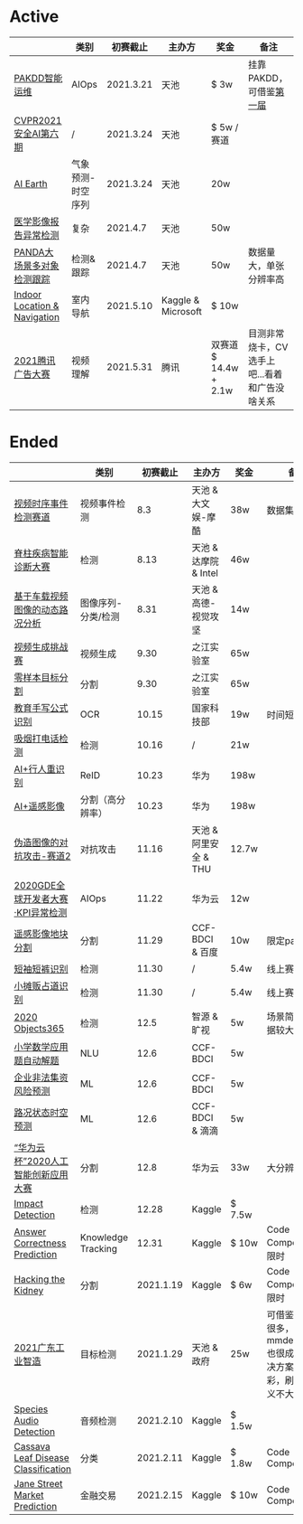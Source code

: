 

# Active

|        | 类别 |  初赛截止  |  主办方 | 奖金 |  备注 |
|  ----  | ----  |  ----  | ----  |   ----  | ----  |
| [PAKDD智能运维](https://tianchi.aliyun.com/competition/entrance/531874/introduction) | AIOps | 2021.3.21 | 天池 | \$ 3w | 挂靠PAKDD，可借鉴[第一届](https://tianchi.aliyun.com/competition/entrance/231775/forum) 
| [CVPR2021 安全AI第六期](https://tianchi.aliyun.com/competition/entrance/531847/introduction) | / | 2021.3.24 | 天池 | \$ 5w / 赛道 |
| [AI Earth](https://tianchi.aliyun.com/competition/entrance/531871/introduction) | 气象预测-时空序列 | 2021.3.24 | 天池 | 20w | 
| [医学影像报告异常检测](https://tianchi.aliyun.com/competition/entrance/531852/introduction) | 复杂 | 2021.4.7 | 天池 | 50w | 
| [PANDA大场景多对象检测跟踪](https://tianchi.aliyun.com/competition/entrance/531855/introduction) | 检测\&跟踪 | 2021.4.7 | 天池 | 50w | 数据量大，单张分辨率高
| [Indoor Location & Navigation](https://www.kaggle.com/c/indoor-location-navigation/overview) | 室内导航 | 2021.5.10 | Kaggle \& Microsoft | \$ 10w | 
| [2021腾讯广告大赛](https://algo.qq.com/) | 视频理解 | 2021.5.31 | 腾讯 | 双赛道 \$ 14.4w + 2.1w| 目测非常烧卡，CV选手上吧...看着和广告没啥关系








# Ended
|        | 类别 |  初赛截止  |  主办方 | 奖金 |  备注 |
|  ----  | ----  |  ----  | ----  |   ----  | ----  |
| [视频时序事件检测赛道](https://tianchi.aliyun.com/competition/entrance/531798/introduction)  | 视频事件检测| 8.3 | 天池 \& 大文娱-摩酷 | 38w | 数据集非常大|
| [脊柱疾病智能诊断大赛](https://tianchi.aliyun.com/competition/entrance/531796/introduction)  | 检测 | 8.13 | 天池 \& 达摩院 \& Intel | 46w | 
| [基于车载视频图像的动态路况分析](https://tianchi.aliyun.com/competition/entrance/531809/introduction)  | 图像序列-分类/检测 | 8.31| 天池 \& 高德-视觉攻坚 | 14w |
| [视频生成挑战赛](https://zhejianglab.aliyun.com/entrance/531817/introduction)  | 视频生成 | 9.30 | 之江实验室 | 65w | 
| [零样本目标分割](https://zhejianglab.aliyun.com/entrance/531816/introduction)  | 分割 | 9.30 | 之江实验室 | 65w |  
| [教育手写公式识别](https://www.kesci.com/home/competition/5f703ac023f41e002c3ed5e4)  | OCR | 10.15 | 国家科技部 | 19w | 时间短 |
| [吸烟打电话检测](https://dev.ehualu.com/dev/home/competition/competitionDetail?competitionId=3)  | 检测 | 10.16 | / | 21w | 
| [AI+行人重识别](https://www.datafountain.cn/competitions/454) | ReID | 10.23 | 华为 |  198w
| [AI+遥感影像](https://www.datafountain.cn/competitions/457) | 分割（高分辨率） | 10.23 | 华为 |  198w
| [伪造图像的对抗攻击-赛道2](https://tianchi.aliyun.com/competition/entrance/531812/introduction)  | 对抗攻击 | 11.16 | 天池 \& 阿里安全 \& THU | 12.7w | 
| [2020GDE全球开发者大赛·KPI异常检测](https://competition.huaweicloud.com/information/1000041319/introduction?track=107)  | AIOps | 11.22 | 华为云 | 12w | 
| [遥感影像地块分割](https://www.datafountain.cn/competitions/475)  | 分割 | 11.29 | CCF-BDCI \& 百度 | 10w | 限定paddle
| [短袖短裤识别](https://www.cvmart.net/race/9922/base)  | 检测 | 11.30 | / | 5.4w | 线上赛
| [小摊贩占道识别](https://www.cvmart.net/race/9923/base)  | 检测 | 11.30 | / | 5.4w | 线上赛
| [2020 Objects365](http://competition.baai.ac.cn/c/36/format/introduce?sourceType=public) | 检测 | 12.5 | 智源 \& 旷视 | 5w | 场景简单，数据较大
| [小学数学应用题自动解题](https://www.datafountain.cn/competitions/467)  | NLU | 12.6 | CCF-BDCI | 5w | 
| [企业非法集资风险预测](https://www.datafountain.cn/competitions/469)  | ML | 12.6 | CCF-BDCI | 5w  | 
| [路况状态时空预测](https://www.datafountain.cn/competitions/466)  | ML | 12.6 | CCF-BDCI \& 滴滴 | 5w |  
| [“华为云杯”2020人工智能创新应用大赛](https://competition.huaweicloud.com/information/1000041322/introduction)  | 分割 | 12.8 | 华为云 | 33w | 大分辨率
| [Impact Detection](https://www.kaggle.com/c/nfl-impact-detection/overview)  | 检测 | 12.28 | Kaggle | \$ 7.5w | 
| [Answer Correctness Prediction](https://www.kaggle.com/c/riiid-test-answer-prediction/overview)  | Knowledge Tracking | 12.31 | Kaggle | \$ 10w | Code Competition，限时  
| [Hacking the Kidney](https://www.kaggle.com/c/hubmap-kidney-segmentation/overview)  | 分割 | 2021.1.19 | Kaggle | \$ 6w | Code Competition，限时 
| [2021广东工业智造](https://tianchi.aliyun.com/competition/entrance/531846/introduction) | 目标检测 | 2021.1.29 | 天池 \& 政府 | 25w | 可借鉴的比赛很多，mmdetection也很成熟。解决方案难出彩，刷榜又意义不大。
| [Species Audio Detection](https://www.kaggle.com/c/rfcx-species-audio-detection/overview)  | 音频检测 | 2021.2.10 | Kaggle | \$ 1.5w | 
| [Cassava Leaf Disease Classification](https://www.kaggle.com/c/cassava-leaf-disease-classification/overview) | 分类 | 2021.2.11 | Kaggle | \$ 1.8w | Code Competition 
| [Jane Street Market Prediction](https://www.kaggle.com/c/jane-street-market-prediction/overview) | 金融交易 | 2021.2.15 | Kaggle | \$ 10w | Code Competition 

